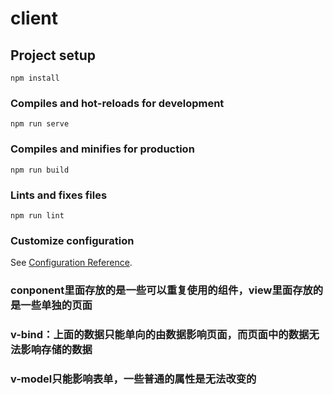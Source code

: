 # client

## Project setup
```
npm install
```

### Compiles and hot-reloads for development
```
npm run serve
```

### Compiles and minifies for production
```
npm run build
```

### Lints and fixes files
```
npm run lint
```

### Customize configuration
See [Configuration Reference](https://cli.vuejs.org/config/).



###  conponent里面存放的是一些可以重复使用的组件，view里面存放的是一些单独的页面
###  v-bind：上面的数据只能单向的由数据影响页面，而页面中的数据无法影响存储的数据
### v-model只能影响表单，一些普通的属性是无法改变的
